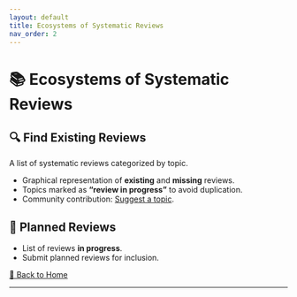 ```yaml
---
layout: default
title: Ecosystems of Systematic Reviews
nav_order: 2
---
```


# 📚 Ecosystems of Systematic Reviews  

## 🔍 Find Existing Reviews  
A list of systematic reviews categorized by topic.

- Graphical representation of **existing** and **missing** reviews.
- Topics marked as **“review in progress”** to avoid duplication.
- Community contribution: [Suggest a topic](#).

## 📝 Planned Reviews  
- List of reviews **in progress**.
- Submit planned reviews for inclusion.

[🔄 Back to Home](index.md)

---
